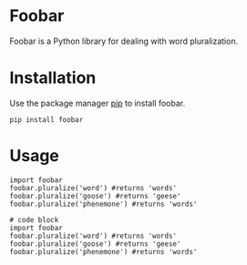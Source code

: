 #  **Foobar**
Foobar is a Python library for dealing with word pluralization.

#  **Installation**
Use the package manager [pip](https://pypi.org/project/pip/)  to install  foobar.

`pip install foobar`

#  **Usage**
```
import foobar 
foobar.pluralize('word') #returns 'words'
foobar.pluralize('goose') #returns 'geese'
foobar.pluralize('phenemone') #returns 'words'

```
 ```
# code block
import foobar 
foobar.pluralize('word') #returns 'words'
foobar.pluralize('goose') #returns 'geese'
foobar.pluralize('phenemone') #returns 'words'
``` 
